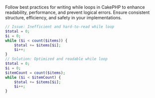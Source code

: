 Follow best practices for writing while loops in CakePHP to enhance readability, performance, and prevent logical errors. Ensure consistent structure, efficiency, and safety in your implementations.

```php
// Issue: Inefficient and hard-to-read while loop
$total = 0;
$i = 0;
while ($i < count($items)) {
    $total += $items[$i];
    $i++;
}
// Solution: Optimized and readable while loop
$total = 0;
$i = 0;
$itemCount = count($items);
while ($i < $itemCount) {
    $total += $items[$i];
    $i++;
}
```

<!-- Codacy PatPatBot reviewed: 2024-06-19T13:31:00.920Z -->
